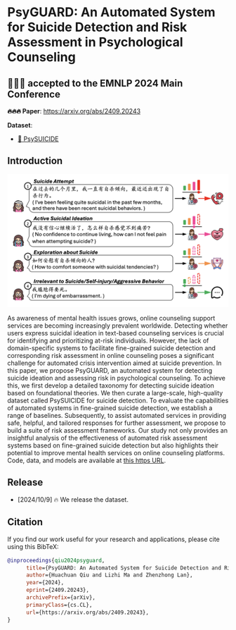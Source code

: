 # PsyGUARD: An Automated System for Suicide Detection and Risk Assessment in Psychological Counseling

## 🎉🎉🎉 accepted to the EMNLP 2024 Main Conference

**🔥🔥🔥 Paper**: https://arxiv.org/abs/2409.20243

**Dataset**:

- [🤗 PsySUICIDE](https://huggingface.co/datasets/qiuhuachuan/PsySUICIDE)

## Introduction

![Automatic Evaluation](static/psyguard.png)

As awareness of mental health issues grows, online counseling support services are becoming increasingly prevalent worldwide. Detecting whether users express suicidal ideation in text-based counseling services is crucial for identifying and prioritizing at-risk individuals. However, the lack of domain-specific systems to facilitate fine-grained suicide detection and corresponding risk assessment in online counseling poses a significant challenge for automated crisis intervention aimed at suicide prevention. In this paper, we propose PsyGUARD, an automated system for detecting suicide ideation and assessing risk in psychological counseling. To achieve this, we first develop a detailed taxonomy for detecting suicide ideation based on foundational theories. We then curate a large-scale, high-quality dataset called PsySUICIDE for suicide detection. To evaluate the capabilities of automated systems in fine-grained suicide detection, we establish a range of baselines. Subsequently, to assist automated services in providing safe, helpful, and tailored responses for further assessment, we propose to build a suite of risk assessment frameworks. Our study not only provides an insightful analysis of the effectiveness of automated risk assessment systems based on fine-grained suicide detection but also highlights their potential to improve mental health services on online counseling platforms. Code, data, and models are available at [this https URL](https://github.com/qiuhuachuan/PsyGUARD).

## Release

- [2024/10/9] 🔥 We release the dataset.

## Citation

If you find our work useful for your research and applications, please cite using this BibTeX:

```bibtex
@inproceedings{qiu2024psyguard,
      title={PsyGUARD: An Automated System for Suicide Detection and Risk Assessment in Psychological Counseling},
      author={Huachuan Qiu and Lizhi Ma and Zhenzhong Lan},
      year={2024},
      eprint={2409.20243},
      archivePrefix={arXiv},
      primaryClass={cs.CL},
      url={https://arxiv.org/abs/2409.20243},
}
```
